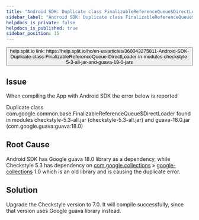 ```yaml
---
title: "Android SDK: Duplicate class FinalizableReferenceQueue$DirectLoader in modules checkstyle-5.3-all.jar and guava-18.0.jar"
sidebar_label: "Android SDK: Duplicate class FinalizableReferenceQueue$DirectLoader in modules checkstyle-5.3-all.jar and guava-18.0.jar"
helpdocs_is_private: false
helpdocs_is_published: true
sidebar_position: 15
---
```


<p>
  <button style={{borderRadius:'8px', border:'1px', fontFamily:'Courier New', fontWeight:'800', textAlign:'left'}}> help.split.io link: https://help.split.io/hc/en-us/articles/360043275811-Android-SDK-Duplicate-class-FinalizableReferenceQueue-DirectLoader-in-modules-checkstyle-5-3-all-jar-and-guava-18-0-jars </button>
</p>

## Issue

When compiling the App with Android SDK the error below is reported

Duplicate class com.google.common.base.FinalizableReferenceQueue$DirectLoader found in modules checkstyle-5.3-all.jar (checkstyle-5.3-all.jar) and guava-18.0.jar (com.google.guava:guava:18.0) 
## Root Cause

Android SDK has Google guava 18.0 library as a dependency, while Checkstyle 5.3 has dependency on [com.google.collections](https://mvnrepository.com/artifact/com.google.collections) » [google-collections](https://mvnrepository.com/artifact/com.google.collections/google-collections) 1.0 which is an old library and is causing the duplicate error.

## Solution

Upgrade the Checkstyle version to 7.0. It will compile successfully, since that version uses Google guava library instead.
